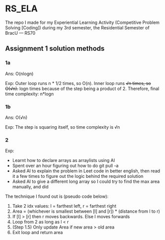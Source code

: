 # RS_ELA
The repo I made for my Experiential Learning Activity (Competitive Problem Solving [Coding]) during my 3rd semester, the Residential Semester of BracU — RS70

## Assignment 1 solution methods
### 1a
Ans: O(nlogn)

Exp: Outer loop runs n * 1/2 times, so O(n). Inner loop runs ~~√n times, so O(√n).~~ logn times because of the step being a product of 2. Therefore, final time complexity: n*logn
### 1b
Ans: O(√n)

Exp: The step is squaring itself, so time complexity is √n

### 2
Exp:
- Learnt how to declare arrays as arraylists using AI
- Spent over an hour figuring out how to do git pull -a
- Asked AI to explain the problem in Leet code in better english, then read it a few times to figure out the logic behind the required solution
- Asked AI to give a different long array so I could try to find the max area manually, and did

The technique I found out is (pseudo code below):
1. Take 2 idx values: l = farthest left, r = farthest right
2. Area = (whichever is smallest between [l] and [r]) * (distance from l to r)
3. If [l] > [r] then r moves backwards. Else l moves forwards
4. Loop from 2 as long as l < r
5. (Step 1.5) Only update Area if new area > old area
6. Exit loop and return area
